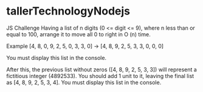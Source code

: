 # tallerTechnologyNodejs
JS Challenge
Having a list of n digits (0 <= digit <= 9), where n less than or equal to 100, arrange it to move all 0 to right in O (n) time.

Example [4, 8, 0, 9, 2, 5, 0, 3, 3, 0] -> [4, 8, 9, 2, 5, 3, 3, 0, 0, 0]

You must display this list in the console.

After this, the previous list without zeros ([4, 8, 9, 2, 5, 3, 3]) will represent a fictitious integer (4892533). You should add 1 unit to it, leaving the final list as [4, 8, 9, 2, 5, 3, 4]. You must display this list in the console.